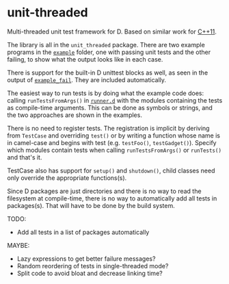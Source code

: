 unit-threaded
=============


Multi-threaded unit test framework for D. Based on similar work for
[C++11](https://bitbucket.org/atilaneves/unit-thread).

The library is all in the `unit_threaded` package. There are two
example programs in the [`example`](example/) folder, one with passing unit tests
and the other failing, to show what the output looks like in each case.

There is support for the built-in D unittest blocks as well, as seen
in the output of [`example_fail`](example/example_fail.d). They are included
automatically.

The easiest way to run tests is by doing what the example code does:
calling `runTestsFromArgs()` in [`runner.d`](unit_threaded/runner.d) with
the modules containing the tests as compile-time arguments. This can
be done as symbols or strings, and the two approaches are shown in
the examples.

There is no need to register tests. The registration is implicit by
deriving from `TestCase` and overriding `test()` or by writing a function
whose name is in camel-case and begins with test (e.g. `testFoo()`, `testGadget()`).
Specify which modules contain tests when calling `runTestsFromArgs()` or `runTests()`
and that's it.

TestCase also has support for `setup()` and `shutdown()`, child classes need only
override the appropriate functions(s).

Since D packages are just directories and there is no way to read the filesystem
at compile-time, there is no way to automatically add all tests in packages(s).
That will have to be done by the build system.


TODO:

- Add all tests in a list of packages automatically


MAYBE:

- Lazy expressions to get better failure messages?
- Random reordering of tests in single-threaded mode?
- Split code to avoid bloat and decrease linking time?
